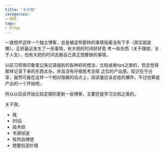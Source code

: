 ```yaml
---
title: "关于我"
categories:
- 随笔
tags:
- blogs
---
```




一直想开这样一个独立博客，总是被这样那样的事情拖着没有下手（其实就是懒）。正好最近发生了一些事情，有大把的时间好好思
考一些东西（关于理想、关于人生），也有大把的时间去做自己真正想要做的事情。

以前习惯用印象笔记来记录碰到的各种好的想法、文档或者tips之类的，但总觉得那样记录下来的东西太杂，并且没有仔细思考总结
之后的产出感。知识在于分享，虽然可能在这样一个相对隐蔽的站点上，阅读量应该会低的爆炸，不过也算是产出的一个开始吧。

所以以后会开始比较定期的更新一些博客，主要还是学习文档之类的。

关于我，

* 我
* 95后
* 技术控
* 韦德球迷
* 有热血理想
* 想要创造价值


